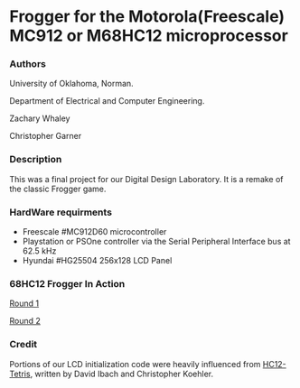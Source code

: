 # Frogger for the Motorola(Freescale) MC912 or M68HC12 microprocessor

### Authors
University of Oklahoma, Norman.

Department of Electrical and Computer Engineering.

Zachary Whaley

Christopher Garner

### Description
This was a final project for our Digital Design Laboratory.
It is a remake of the classic Frogger game.

### HardWare requirments
* Freescale #MC912D60 microcontroller
* Playstation or PSOne controller via the Serial Peripheral Interface bus at 62.5 kHz
* Hyundai #HG25504 256x128 LCD Panel

### 68HC12 Frogger In Action
[Round 1](http://www.youtube.com/watch?v=7w1iV46AqBI)

[Round 2](http://www.youtube.com/watch?v=FhLi9Monf90)

### Credit
Portions of our LCD initialization code were heavily influenced from [HC12-Tetris](https://github.com/ckoehler/HC12-Tetris), written by David Ibach and Christopher Koehler.
